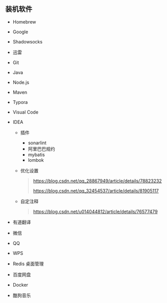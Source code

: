 ## 装机软件

- Homebrew

- Google

- Shadowsocks

- 迅雷

- Git

- Java

- Node.js

- Maven

- Typora

- Visual Code

- IDEA

  - 插件

    - sonarlint
    - 阿里巴巴规约
    - mybatis
    - lombok

  - 优化设置

    > https://blog.csdn.net/qq_28867949/article/details/78823232
    >
    > https://blog.csdn.net/qq_32454537/article/details/81905117

  - 自定注释

    > https://blog.csdn.net/u014044812/article/details/76577479
    
- 有道翻译

- 微信

- QQ

- WPS

- Redis 桌面管理

- 百度网盘

- Docker

- 酷狗音乐

